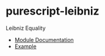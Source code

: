 # purescript-leibniz

Leibniz Equality

- [Module Documentation](docs/Data/Leibniz.md)
- [Example](test/Main.purs)
